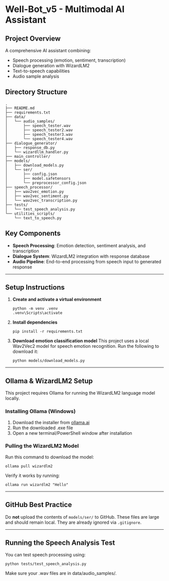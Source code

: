 # Well-Bot_v5 - Multimodal AI Assistant

## Project Overview
A comprehensive AI assistant combining:
- Speech processing (emotion, sentiment, transcription)
- Dialogue generation with WizardLM2
- Text-to-speech capabilities
- Audio sample analysis

## Directory Structure

```
.
├── README.md
├── requirements.txt
├── data/
│   └── audio_samples/
│       ├── speech_tester.wav
│       ├── speech_tester2.wav
│       ├── speech_tester3.wav
│       └── speech_tester4.wav
├── dialogue_generator/
│   ├── response_db.py
│   └── wizardllm_handler.py
├── main_controller/
├── models/
│   ├── download_models.py
│   └── ser/
│       ├── config.json
│       ├── model.safetensors
│       └── preprocessor_config.json
├── speech_processor/
│   ├── wav2vec_emotion.py
│   ├── wav2vec_sentiment.py
│   └── wav2vec_transcription.py
├── tests/
│   └── test_speech_analysis.py
└── utilities_scripts/
    └── text_to_speech.py
```

## Key Components
- **Speech Processing**: Emotion detection, sentiment analysis, and transcription
- **Dialogue System**: WizardLM2 integration with response database
- **Audio Pipeline**: End-to-end processing from speech input to generated response

---

## Setup Instructions

1. **Create and activate a virtual environment**
    ```
    python -m venv .venv
    .venv\Scripts\activate
    ```

2. **Install dependencies**
    ```
    pip install -r requirements.txt
    ```

3. **Download emotion classification model**
    This project uses a local Wav2Vec2 model for speech emotion recognition. Run the following to download it:
    ```
    python models/download_models.py
    ```

---

## Ollama & WizardLM2 Setup
This project requires Ollama for running the WizardLM2 language model locally.

### Installing Ollama (Windows)
1. Download the installer from [ollama.ai](https://ollama.ai)
2. Run the downloaded .exe file
3. Open a new terminal/PowerShell window after installation

### Pulling the WizardLM2 Model
Run this command to download the model:
```
ollama pull wizardlm2
```

Verify it works by running:
```
ollama run wizardlm2 "Hello"
```

---

## GitHub Best Practice
Do **not** upload the contents of `models/ser/` to GitHub. These files are large and should remain local. They are already ignored via `.gitignore`.

---
## Running the Speech Analysis Test
You can test speech processing using:
```
python tests/test_speech_analysis.py
```
Make sure your .wav files are in data/audio_samples/.

